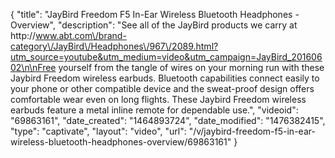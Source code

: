 {
    "title": "JayBird Freedom F5 In-Ear Wireless Bluetooth Headphones - Overview",
    "description": "See all of the JayBird products we carry at http:\/\/www.abt.com\/brand-category\/JayBird\/Headphones\/967\/2089.html?utm_source=youtube&utm_medium=video&utm_campaign=JayBird_20160602\n\nFree yourself from the tangle of wires on your morning run with these Jaybird Freedom wireless earbuds. Bluetooth capabilities connect easily to your phone or other compatible device and the sweat-proof design offers comfortable wear even on long flights. These Jaybird Freedom wireless earbuds feature a metal inline remote for dependable use.",
    "videoid": "69863161",
    "date_created": "1464893724",
    "date_modified": "1476382415",
    "type": "captivate",
    "layout": "video",
    "url": "\/v\/jaybird-freedom-f5-in-ear-wireless-bluetooth-headphones-overview\/69863161"
}